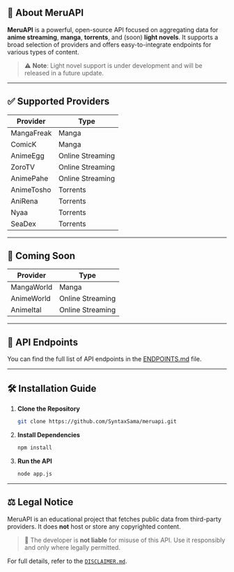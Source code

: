 ## 📘 About MeruAPI

**MeruAPI** is a powerful, open-source API focused on aggregating data for **anime streaming**, **manga**, **torrents**, and (soon) **light novels**. It supports a broad selection of providers and offers easy-to-integrate endpoints for various types of content.

> ⚠️ **Note**: Light novel support is under development and will be released in a future update.

---

## ✅ Supported Providers

| Provider   | Type             |
| ---------- | ---------------- |
| MangaFreak | Manga            |
| ComicK     | Manga            |
| AnimeEgg   | Online Streaming |
| ZoroTV     | Online Streaming |
| AnimePahe  | Online Streaming |
| AnimeTosho | Torrents         |
| AniRena    | Torrents         |
| Nyaa       | Torrents         |
| SeaDex     | Torrents         |

---

## 🚧 Coming Soon

| Provider   | Type             |
| ---------- | ---------------- |
| MangaWorld | Manga            |
| AnimeWorld | Online Streaming |
| AnimeItal  | Online Streaming |

---

## 📡 API Endpoints

You can find the full list of API endpoints in the [ENDPOINTS.md](./ENDPOINTS.md) file.

---

## 🛠️ Installation Guide

1. **Clone the Repository**

   ```bash
   git clone https://github.com/SyntaxSama/meruapi.git
   ```

2. **Install Dependencies**

   ```bash
   npm install
   ```

3. **Run the API**

   ```bash
   node app.js
   ```

---

## ⚖️ Legal Notice

MeruAPI is an educational project that fetches public data from third-party providers.
It does **not** host or store any copyrighted content.

> 🚩 The developer is **not liable** for misuse of this API. Use it responsibly and only where legally permitted.

For full details, refer to the [`DISCLAIMER.md`](./DISCLAIMER.md).
